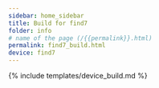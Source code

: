 ```yaml
---
sidebar: home_sidebar
title: Build for find7
folder: info
# name of the page (/{{permalink}}.html)
permalink: find7_build.html
device: find7
---
```

{% include templates/device_build.md %}
